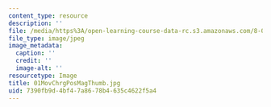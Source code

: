 ```yaml
---
content_type: resource
description: ''
file: /media/https%3A/open-learning-course-data-rc.s3.amazonaws.com/8-02-physics-ii-electricity-and-magnetism-spring-2007/7390fb9d4bf47a8678b4635c4622f5a4_01MovChrgPosMagThumb.jpg
file_type: image/jpeg
image_metadata:
  caption: ''
  credit: ''
  image-alt: ''
resourcetype: Image
title: 01MovChrgPosMagThumb.jpg
uid: 7390fb9d-4bf4-7a86-78b4-635c4622f5a4
---
```

